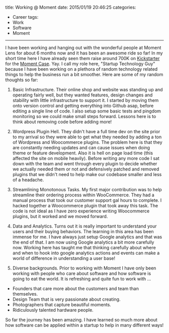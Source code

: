 title: Working @ Moment
date: 2015/01/19 20:46:25
categories:
- Career
tags:
- Work
- Software
- Moment

---

I have been working and hanging out with the wonderful people at Moment Lens for about 6 months now and it has been an awesome ride so far! In my short time here I have already seen them raise around 700K on [Kickstarter](https://www.kickstarter.com/projects/584288471/moment-case-worlds-best-iphone-case-for-mobile-pho/description) for the [Moment Case](http://momentlens.co/case/). Yay. I call my role here, "Startup Technology Guy" because I have been working on a plethora of random technology related things to help the business run a bit smoother. Here are some of my random thoughts so far:

1. Basic Infrastructure. Their online shop and website was standing up and operating fairly well, but they wanted features, design changes and stability with little infrastructure to support it. I started by moving them onto version control and getting everything into Github asap, before editing a single line of code. I also setup some basic tests and pingdom monitoring so we could make small steps forward. Lessons here is to think about removing code before adding more! 

2. Wordpress Plugin Hell. They didn't have a full time dev on the site prior to my arrival so they were able to get what they needed by adding a ton of Wordpress and Woocommerce plugins. The problem here is that they are constantly needing updates and can cause issues when doing theme or feature development. Also it is hell on page load time (this affected the site on mobile heavily). Before writing any more code I sat down with the team and went through every plugin to decide whether we actually needed them or not and defensively patched and removed plugins that we didn't need to help make our codebase smaller and less of a headache.

3. Streamlining Monotonous Tasks. My first major contribution was to help streamline their ordering process within WooCommerce. They had a manual process that took our customer support gal hours to complete. I hacked together a Woocommerce plugin that took away this task. The code is not ideal as I have zero experience writing Woocommerce plugins, but it worked and we moved forward.

4. Data and Analytics. Turns out it is really important to understand your users and their buying behaviors. The learning in this area has been immense for me. I have always just setup Google analytics and that was the end of that. I am now using Google analytics a bit more carefully now. Working here has taught me that thinking carefully about where and when to hook into google analytics actions and events can make a world of difference in understanding a user base!

5. Diverse backgrounds. Prior to working with Moment I have only been working with people who care about software and how software is going to eat the world. It is refreshing and quite fun to work with ...

  - Founders that care more about the customers and team than themselves.
  - Design Team that is very passionate about creating.
  - Photographers that capture beautiful moments.
  - Ridiculously talented hardware people.


So far the journey has been amazing. I have learned so much more about how software can be applied within a startup to help in many different ways!